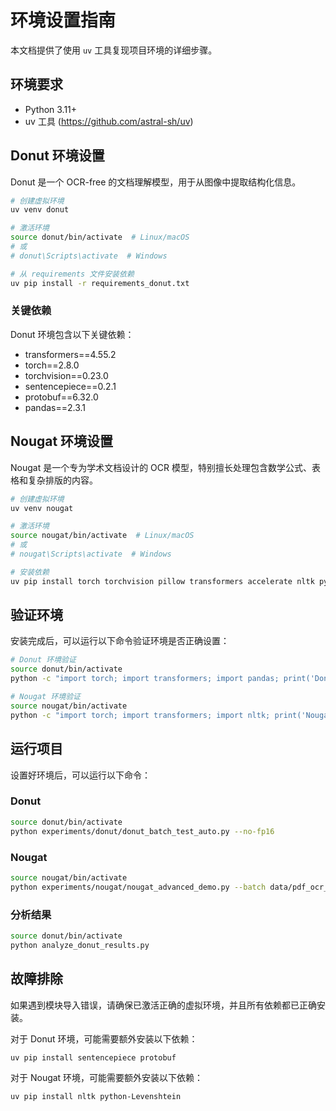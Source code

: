 # 环境设置指南

本文档提供了使用 `uv` 工具复现项目环境的详细步骤。

## 环境要求

- Python 3.11+
- uv 工具 (https://github.com/astral-sh/uv)

## Donut 环境设置

Donut 是一个 OCR-free 的文档理解模型，用于从图像中提取结构化信息。

```bash
# 创建虚拟环境
uv venv donut

# 激活环境
source donut/bin/activate  # Linux/macOS
# 或
# donut\Scripts\activate  # Windows

# 从 requirements 文件安装依赖
uv pip install -r requirements_donut.txt
```

### 关键依赖

Donut 环境包含以下关键依赖：
- transformers==4.55.2
- torch==2.8.0
- torchvision==0.23.0
- sentencepiece==0.2.1
- protobuf==6.32.0
- pandas==2.3.1

## Nougat 环境设置

Nougat 是一个专为学术文档设计的 OCR 模型，特别擅长处理包含数学公式、表格和复杂排版的内容。

```bash
# 创建虚拟环境
uv venv nougat

# 激活环境
source nougat/bin/activate  # Linux/macOS
# 或
# nougat\Scripts\activate  # Windows

# 安装依赖
uv pip install torch torchvision pillow transformers accelerate nltk python-Levenshtein
```

## 验证环境

安装完成后，可以运行以下命令验证环境是否正确设置：

```bash
# Donut 环境验证
source donut/bin/activate
python -c "import torch; import transformers; import pandas; print('Donut 环境验证成功')"

# Nougat 环境验证
source nougat/bin/activate
python -c "import torch; import transformers; import nltk; print('Nougat 环境验证成功')"
```

## 运行项目

设置好环境后，可以运行以下命令：

### Donut

```bash
source donut/bin/activate
python experiments/donut/donut_batch_test_auto.py --no-fp16
```

### Nougat

```bash
source nougat/bin/activate
python experiments/nougat/nougat_advanced_demo.py --batch data/pdf_ocr_samples --compare
```

### 分析结果

```bash
source donut/bin/activate
python analyze_donut_results.py
```

## 故障排除

如果遇到模块导入错误，请确保已激活正确的虚拟环境，并且所有依赖都已正确安装。

对于 Donut 环境，可能需要额外安装以下依赖：
```bash
uv pip install sentencepiece protobuf
```

对于 Nougat 环境，可能需要额外安装以下依赖：
```bash
uv pip install nltk python-Levenshtein
```

